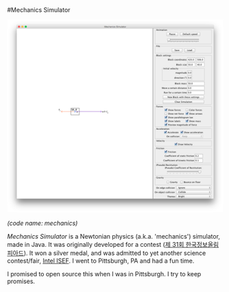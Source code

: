 #Mechanics Simulator

![screenshot!](screenshot.png)

*(code name: mechanics)*

*Mechanics Simulator* is a Newtonian physics (a.k.a. 'mechanics') simulator, made in Java. It was originally developed for a contest ([제 31회 한국정보올림피아드](https://www.digitalculture.or.kr/sub06/InfoOlympiad.do)). It won a silver medal, and was admitted to yet another science contest/fair, [Intel ISEF](https://student.societyforscience.org/intel-isef). I went to Pittsburgh, PA and had a fun time.

I promised to open source this when I was in Pittsburgh. I try to keep promises.